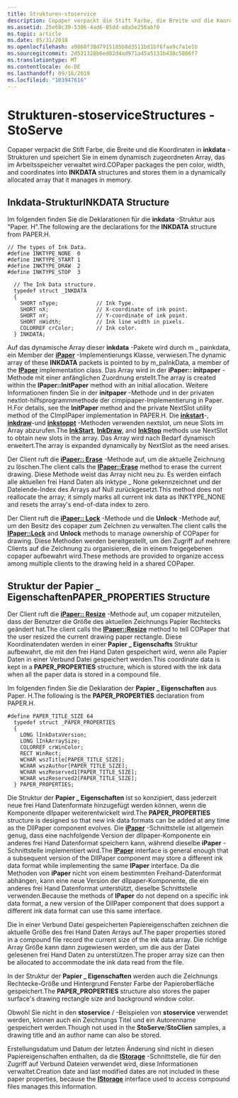 ```yaml
---
title: Strukturen-stoservice
description: Copaper verpackt die Stift Farbe, die Breite und die Koordinaten in inkdata-Strukturen und speichert Sie in einem dynamisch zugeordneten Array, das im Arbeitsspeicher verwaltet wird.
ms.assetid: 25e68c39-5306-4ad6-85dd-a8a5e256abf0
ms.topic: article
ms.date: 05/31/2018
ms.openlocfilehash: a9868f38d7915185b8d3511bd1bf6faa9c7a1e1b
ms.sourcegitcommit: 2d531328b6ed82d4ad971a45a5131b430c5866f7
ms.translationtype: MT
ms.contentlocale: de-DE
ms.lasthandoff: 09/16/2019
ms.locfileid: "103947616"
---
```

# <a name="structures---stoserve"></a><span data-ttu-id="80685-103">Strukturen-stoservice</span><span class="sxs-lookup"><span data-stu-id="80685-103">Structures - StoServe</span></span>

<span data-ttu-id="80685-104">Copaper verpackt die Stift Farbe, die Breite und die Koordinaten in **inkdata** -Strukturen und speichert Sie in einem dynamisch zugeordneten Array, das im Arbeitsspeicher verwaltet wird.</span><span class="sxs-lookup"><span data-stu-id="80685-104">COPaper packages the pen color, width, and coordinates into **INKDATA** structures and stores them in a dynamically allocated array that it manages in memory.</span></span>

## <a name="inkdata-structure"></a><span data-ttu-id="80685-105">Inkdata-Struktur</span><span class="sxs-lookup"><span data-stu-id="80685-105">INKDATA Structure</span></span>

<span data-ttu-id="80685-106">Im folgenden finden Sie die Deklarationen für die **inkdata** -Struktur aus "Paper. H".</span><span class="sxs-lookup"><span data-stu-id="80685-106">The following are the declarations for the **INKDATA** structure from PAPER.H.</span></span>

``` syntax
// The types of Ink Data.
#define INKTYPE_NONE  0
#define INKTYPE_START 1
#define INKTYPE_DRAW  2
#define INKTYPE_STOP  3

  // The Ink Data structure.
  typedef struct _INKDATA
  {
    SHORT nType;            // Ink Type.
    SHORT nX;               // X-coordinate of ink point.
    SHORT nY;               // Y-coordinate of ink point.
    SHORT nWidth;           // Ink line width in pixels.
    COLORREF crColor;       // Ink color.
  } INKDATA;
```

<span data-ttu-id="80685-107">Auf das dynamische Array dieser **inkdata** -Pakete wird durch m \_ painkdata, ein Member der [**iPaper**](ipaper-methods.md) -Implementierungs Klasse, verwiesen.</span><span class="sxs-lookup"><span data-stu-id="80685-107">The dynamic array of these **INKDATA** packets is pointed to by m\_paInkData, a member of the [**IPaper**](ipaper-methods.md) implementation class.</span></span> <span data-ttu-id="80685-108">Das Array wird in der **iPaper:: initpaper** -Methode mit einer anfänglichen Zuordnung erstellt.</span><span class="sxs-lookup"><span data-stu-id="80685-108">The array is created within the **IPaper::InitPaper** method with an initial allocation.</span></span> <span data-ttu-id="80685-109">Weitere Informationen finden Sie in der **initpaper** -Methode und in der privaten nextlot-hilfsprogrammmethode der cimpipaper-Implementierung in Paper. H.</span><span class="sxs-lookup"><span data-stu-id="80685-109">For details, see the **InitPaper** method and the private NextSlot utility method of the CImpIPaper implementation in PAPER.H.</span></span> <span data-ttu-id="80685-110">Die [**inkstart**](inkstart-method.md)-, [**inkdraw**](inkdraw-method.md)-und [**inkstoppt**](cguipaper-methods.md) -Methoden verwenden nextslot, um neue Slots im Array abzurufen.</span><span class="sxs-lookup"><span data-stu-id="80685-110">The [**InkStart**](inkstart-method.md), [**InkDraw**](inkdraw-method.md), and [**InkStop**](cguipaper-methods.md) methods use NextSlot to obtain new slots in the array.</span></span> <span data-ttu-id="80685-111">Das Array wird nach Bedarf dynamisch erweitert.</span><span class="sxs-lookup"><span data-stu-id="80685-111">The array is expanded dynamically by NextSlot as the need arises.</span></span>

<span data-ttu-id="80685-112">Der Client ruft die [**iPaper:: Erase**](ipaper-methods.md) -Methode auf, um die aktuelle Zeichnung zu löschen.</span><span class="sxs-lookup"><span data-stu-id="80685-112">The client calls the [**IPaper::Erase**](ipaper-methods.md) method to erase the current drawing.</span></span> <span data-ttu-id="80685-113">Diese Methode weist das Array nicht neu zu. Es werden einfach alle aktuellen frei Hand Daten als inktype \_ None gekennzeichnet und der Dateiende-Index des Arrays auf Null zurückgesetzt.</span><span class="sxs-lookup"><span data-stu-id="80685-113">This method does not reallocate the array; it simply marks all current ink data as INKTYPE\_NONE and resets the array's end-of-data index to zero.</span></span>

<span data-ttu-id="80685-114">Der Client ruft die [**iPaper:: Lock**](ipaper-methods.md) -Methode und die **Unlock** -Methode auf, um den Besitz des copaper zum Zeichnen zu verwalten.</span><span class="sxs-lookup"><span data-stu-id="80685-114">The client calls the [**IPaper::Lock**](ipaper-methods.md) and **Unlock** methods to manage ownership of COPaper for drawing.</span></span> <span data-ttu-id="80685-115">Diese Methoden werden bereitgestellt, um den Zugriff auf mehrere Clients auf die Zeichnung zu organisieren, die in einem freigegebenen copaper aufbewahrt wird.</span><span class="sxs-lookup"><span data-stu-id="80685-115">These methods are provided to organize access among multiple clients to the drawing held in a shared COPaper.</span></span>

## <a name="paper_properties-structure"></a><span data-ttu-id="80685-116">Struktur der Papier \_ Eigenschaften</span><span class="sxs-lookup"><span data-stu-id="80685-116">PAPER\_PROPERTIES Structure</span></span>

<span data-ttu-id="80685-117">Der Client ruft die [**iPaper:: Resize**](ipaper-methods.md) -Methode auf, um copaper mitzuteilen, dass der Benutzer die Größe des aktuellen Zeichnungs Papier Rechtecks geändert hat.</span><span class="sxs-lookup"><span data-stu-id="80685-117">The client calls the [**IPaper::Resize**](ipaper-methods.md) method to tell COPaper that the user resized the current drawing paper rectangle.</span></span> <span data-ttu-id="80685-118">Diese Koordinatendaten werden in einer **Papier \_ Eigenschafts** Struktur aufbewahrt, die mit den frei Hand Daten gespeichert wird, wenn alle Papier Daten in einer Verbund Datei gespeichert werden.</span><span class="sxs-lookup"><span data-stu-id="80685-118">This coordinate data is kept in a **PAPER\_PROPERTIES** structure, which is stored with the ink data when all the paper data is stored in a compound file.</span></span>

<span data-ttu-id="80685-119">Im folgenden finden Sie die Deklaration der **Papier \_ Eigenschaften** aus Paper. H.</span><span class="sxs-lookup"><span data-stu-id="80685-119">The following is the **PAPER\_PROPERTIES** declaration from PAPER.H.</span></span>

``` syntax
#define PAPER_TITLE_SIZE 64
  typedef struct _PAPER_PROPERTIES
  {
    LONG lInkDataVersion;
    LONG lInkArraySize;
    COLORREF crWinColor;
    RECT WinRect;
    WCHAR wszTitle[PAPER_TITLE_SIZE];
    WCHAR wszAuthor[PAPER_TITLE_SIZE];
    WCHAR wszReserved1[PAPER_TITLE_SIZE];
    WCHAR wszReserved2[PAPER_TITLE_SIZE];
  } PAPER_PROPERTIES;
```

<span data-ttu-id="80685-120">Die Struktur der **Papier \_ Eigenschaften** ist so konzipiert, dass jederzeit neue frei Hand Datenformate hinzugefügt werden können, wenn die Komponente dllpaper weiterentwickelt wird.</span><span class="sxs-lookup"><span data-stu-id="80685-120">The **PAPER\_PROPERTIES** structure is designed so that new ink data formats can be added at any time as the DllPaper component evolves.</span></span> <span data-ttu-id="80685-121">Die [**iPaper**](ipaper-methods.md) -Schnittstelle ist allgemein genug, dass eine nachfolgende Version der dllpaper-Komponente ein anderes frei Hand Datenformat speichern kann, während dieselbe **iPaper** -Schnittstelle implementiert wird.</span><span class="sxs-lookup"><span data-stu-id="80685-121">The [**IPaper**](ipaper-methods.md) interface is general enough that a subsequent version of the DllPaper component may store a different ink data format while implementing the same **IPaper** interface.</span></span> <span data-ttu-id="80685-122">Da die Methoden von **iPaper** nicht von einem bestimmten Freihand-Datenformat abhängen, kann eine neue Version der dllpaper-Komponente, die ein anderes frei Hand Datenformat unterstützt, dieselbe Schnittstelle verwenden.</span><span class="sxs-lookup"><span data-stu-id="80685-122">Because the methods of **IPaper** do not depend on a specific ink data format, a new version of the DllPaper component that does support a different ink data format can use this same interface.</span></span>

<span data-ttu-id="80685-123">Die in einer Verbund Datei gespeicherten Papiereigenschaften zeichnen die aktuelle Größe des frei Hand Daten Arrays auf.</span><span class="sxs-lookup"><span data-stu-id="80685-123">The paper properties stored in a compound file record the current size of the ink data array.</span></span> <span data-ttu-id="80685-124">Die richtige Array Größe kann dann zugewiesen werden, um die aus der Datei gelesenen frei Hand Daten zu unterstützen.</span><span class="sxs-lookup"><span data-stu-id="80685-124">The proper array size can then be allocated to accommodate the ink data read from the file.</span></span>

<span data-ttu-id="80685-125">In der Struktur der **Papier \_ Eigenschaften** werden auch die Zeichnungs Rechtecke-Größe und Hintergrund Fenster Farbe der Papieroberfläche gespeichert.</span><span class="sxs-lookup"><span data-stu-id="80685-125">The **PAPER\_PROPERTIES** structure also stores the paper surface's drawing rectangle size and background window color.</span></span>

<span data-ttu-id="80685-126">Obwohl Sie nicht in den **stoservice** / -Beispielen von **stoservice** verwendet werden, können auch ein Zeichnungs Titel und ein Autorenname gespeichert werden.</span><span class="sxs-lookup"><span data-stu-id="80685-126">Though not used in the **StoServe**/**StoClien** samples, a drawing title and an author name can also be stored.</span></span>

<span data-ttu-id="80685-127">Erstellungsdatum und Datum der letzten Änderung sind nicht in diesen Papiereigenschaften enthalten, da die [**IStorage**](/windows/desktop/api/Objidl/nn-objidl-istorage) -Schnittstelle, die für den Zugriff auf Verbund Dateien verwendet wird, diese Informationen verwaltet.</span><span class="sxs-lookup"><span data-stu-id="80685-127">Creation date and last modified dates are not included in these paper properties, because the [**IStorage**](/windows/desktop/api/Objidl/nn-objidl-istorage) interface used to access compound files manages this information.</span></span>

 

 




